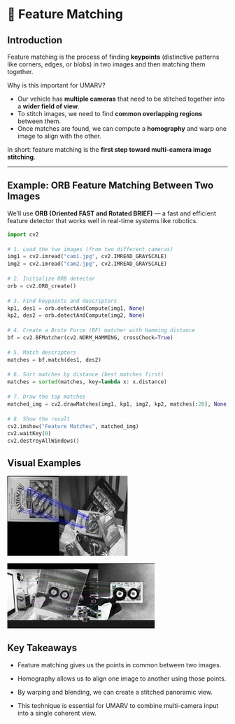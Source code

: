# 🔗 Feature Matching

## Introduction

Feature matching is the process of finding **keypoints** (distinctive patterns like corners, edges, or blobs) in two images and then matching them together.  

Why is this important for UMARV?  
- Our vehicle has **multiple cameras** that need to be stitched together into a **wider field of view**.  
- To stitch images, we need to find **common overlapping regions** between them.  
- Once matches are found, we can compute a **homography** and warp one image to align with the other.  

In short: feature matching is the **first step toward multi-camera image stitching**.  

---

## Example: ORB Feature Matching Between Two Images

We’ll use **ORB (Oriented FAST and Rotated BRIEF)** — a fast and efficient feature detector that works well in real-time systems like robotics.  

```python
import cv2

# 1. Load the two images (from two different cameras)
img1 = cv2.imread("cam1.jpg", cv2.IMREAD_GRAYSCALE)
img2 = cv2.imread("cam2.jpg", cv2.IMREAD_GRAYSCALE)

# 2. Initialize ORB detector
orb = cv2.ORB_create()

# 3. Find keypoints and descriptors
kp1, des1 = orb.detectAndCompute(img1, None)
kp2, des2 = orb.detectAndCompute(img2, None)

# 4. Create a Brute Force (BF) matcher with Hamming distance
bf = cv2.BFMatcher(cv2.NORM_HAMMING, crossCheck=True)

# 5. Match descriptors
matches = bf.match(des1, des2)

# 6. Sort matches by distance (best matches first)
matches = sorted(matches, key=lambda x: x.distance)

# 7. Draw the top matches
matched_img = cv2.drawMatches(img1, kp1, img2, kp2, matches[:20], None, flags=2)

# 8. Show the result
cv2.imshow("Feature Matches", matched_img)
cv2.waitKey(0)
cv2.destroyAllWindows()
```

## Visual Examples
![alt text](image-4.png)

![alt text](image-5.png)

## Key Takeaways

* Feature matching gives us the points in common between two images.

* Homography allows us to align one image to another using those points.

* By warping and blending, we can create a stitched panoramic view.

* This technique is essential for UMARV to combine multi-camera input into a single coherent view.